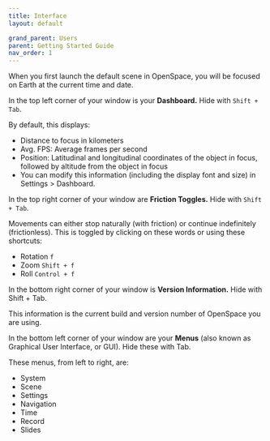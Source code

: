 ```yaml
---
title: Interface
layout: default

grand_parent: Users
parent: Getting Started Guide
nav_order: 1
---
```


When you first launch the default scene in OpenSpace, you will be focused on Earth at the current time and date.

In the top left corner of your window is your **Dashboard.** Hide with `Shift + Tab`.

By default, this displays:
 * Distance to focus in kilometers
 * Avg. FPS: Average frames per second
 * Position: Latitudinal and longitudinal coordinates of the object in focus, followed by altitude from the object in focus
 * You can modify this information (including the display font and size) in Settings > Dashboard.

In the top right corner of your window are **Friction Toggles.** Hide with `Shift + Tab`.

Movements can either stop naturally (with friction) or continue indefinitely (frictionless). This is toggled by clicking on these words or using these shortcuts:
 * Rotation `f`
 * Zoom `Shift + f`
 * Roll `Control + f`

In the bottom right corner of your window is **Version Information.** Hide with Shift + Tab.

This information is the current build and version number of OpenSpace you are using.

In the bottom left corner of your window are your **Menus** (also known as Graphical User Interface, or GUI). Hide these with Tab.

These menus, from left to right, are:
 * System
 * Scene
 * Settings
 * Navigation
 * Time
 * Record
 * Slides
